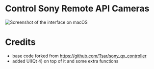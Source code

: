 # Control Sony Remote API Cameras

![Screenshot of the interface on macOS](https://raw.githubusercontent.com/jinahadam/PyQTSonyRemote/master/demo1.png)

# Credits

- base code forked from https://github.com/Tsar/sony_qx_controller
- added UI(Qt 4) on top of it and some extra functions
 
